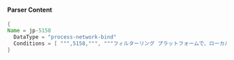 #### Parser Content
```Java
{
Name = jp-5158
  DataType = "process-network-bind"
  Conditions = [ """,5158,""", """フィルターリング プラットフォームで、ローカル ポートへのバインドが許可されました。""" ]
}
```